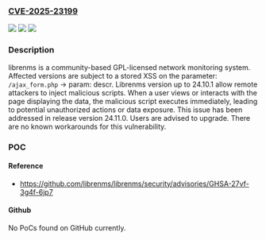### [CVE-2025-23199](https://cve.mitre.org/cgi-bin/cvename.cgi?name=CVE-2025-23199)
![](https://img.shields.io/static/v1?label=Product&message=librenms&color=blue)
![](https://img.shields.io/static/v1?label=Version&message=%3D%20%3C%2024.11.0%20&color=brighgreen)
![](https://img.shields.io/static/v1?label=Vulnerability&message=CWE-79%3A%20Improper%20Neutralization%20of%20Input%20During%20Web%20Page%20Generation%20('Cross-site%20Scripting')&color=brighgreen)

### Description

librenms is a community-based GPL-licensed network monitoring system. Affected versions are subject to a stored XSS on the parameter: `/ajax_form.php` -> param: descr. Librenms version up to 24.10.1 allow remote attackers to inject malicious scripts. When a user views or interacts with the page displaying the data, the malicious script executes immediately, leading to potential unauthorized actions or data exposure. This issue has been addressed in release version 24.11.0. Users are advised to upgrade. There are no known workarounds for this vulnerability.

### POC

#### Reference
- https://github.com/librenms/librenms/security/advisories/GHSA-27vf-3g4f-6jp7

#### Github
No PoCs found on GitHub currently.

